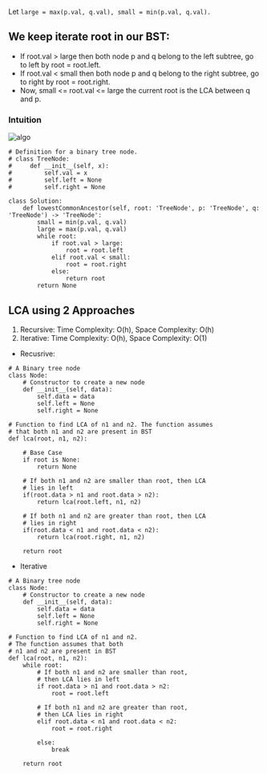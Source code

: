 Let ```large = max(p.val, q.val), small = min(p.val, q.val).```
## We keep iterate root in our BST:
- If root.val > large then both node p and q belong to the left subtree, go to left by root = root.left.
- If root.val < small then both node p and q belong to the right subtree, go to right by root = root.right.
- Now, small <= root.val <= large the current root is the LCA between q and p.

### Intuition
<img src="https://assets.leetcode.com/users/images/c9441871-3cdd-49fa-b4f4-7ab1f88779f1_1626682525.9321432.png" alt='algo' />

```
# Definition for a binary tree node.
# class TreeNode:
#     def __init__(self, x):
#         self.val = x
#         self.left = None
#         self.right = None

class Solution:
    def lowestCommonAncestor(self, root: 'TreeNode', p: 'TreeNode', q: 'TreeNode') -> 'TreeNode':
        small = min(p.val, q.val)
        large = max(p.val, q.val)
        while root:
            if root.val > large:
                root = root.left
            elif root.val < small:
                root = root.right
            else:
                return root
        return None
```


## LCA using 2 Approaches
1. Recursive: Time Complexity: O(h), Space Complexity: O(h)
2. Iterative: Time Complexity: O(h), Space Complexity: O(1)

- Recusrive:
```
# A Binary tree node
class Node:
	# Constructor to create a new node
	def __init__(self, data):
		self.data = data
		self.left = None
		self.right = None

# Function to find LCA of n1 and n2. The function assumes
# that both n1 and n2 are present in BST
def lca(root, n1, n2):
	
	# Base Case
	if root is None:
		return None

	# If both n1 and n2 are smaller than root, then LCA
	# lies in left
	if(root.data > n1 and root.data > n2):
		return lca(root.left, n1, n2)

	# If both n1 and n2 are greater than root, then LCA
	# lies in right
	if(root.data < n1 and root.data < n2):
		return lca(root.right, n1, n2)

	return root
```

- Iterative
```
# A Binary tree node
class Node:
	# Constructor to create a new node
	def __init__(self, data):
		self.data = data
		self.left = None
		self.right = None

# Function to find LCA of n1 and n2.
# The function assumes that both
# n1 and n2 are present in BST
def lca(root, n1, n2):
	while root:
		# If both n1 and n2 are smaller than root,
		# then LCA lies in left
		if root.data > n1 and root.data > n2:
			root = root.left
		
		# If both n1 and n2 are greater than root,
		# then LCA lies in right
		elif root.data < n1 and root.data < n2:
			root = root.right

		else:
			break

	return root
```
